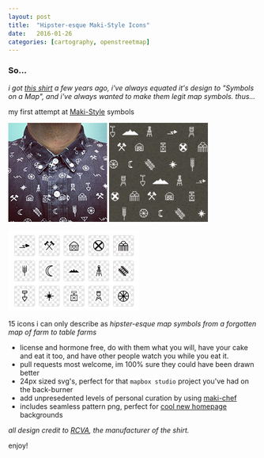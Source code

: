 ```yaml
---
layout: post
title:  "Hipster-esque Maki-Style Icons"
date:   2016-01-26
categories: [cartography, openstreetmap]
---
```


### So...
*i got [this shirt](https://www.instagram.com/p/i1fJNMCBUr/) a few years ago, i've always equated it's design to "Symbols on a Map", and i've always wanted to make them legit map symbols. thus...*  

my first attempt at [Maki-Style](https://github.com/mapbox/maki) symbols   

![](https://raw.githubusercontent.com/jonahadkins/hipster_makis/master/the_shirt.png) ![](https://raw.githubusercontent.com/jonahadkins/hipster_makis/master/pattern_200px.png)  

![](https://raw.githubusercontent.com/jonahadkins/hipster_makis/master/svg-chef.png)  

15 icons i can only describe as *hipster-esque map symbols from a forgotten map of farm to table farms*  
* license and hormone free, do with them what you will, have your cake and eat it too, and have other people watch you while you eat it.  
* pull requests most welcome, im 100% sure they could have been drawn better  
* 24px sized svg's, perfect for that `mapbox studio` project you've had on the back-burner  
* add unpresedented levels of personal curation by using [maki-chef](https://www.mapbox.com/maki-chef/)  
* includes seamless pattern png, perfect for [cool new homepage](http://jonahadkins.github.io) backgrounds  

*all design credit to [RCVA](https://www.rvca.com), the manufacturer of the shirt.*  

enjoy!
